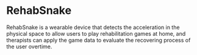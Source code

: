 # RehabSnake
RehabSnake is a wearable device that detects the acceleration in the physical
space to allow users to play rehabilitation games at home, and therapists can apply
the game data to evaluate the recovering process of the user overtime.
